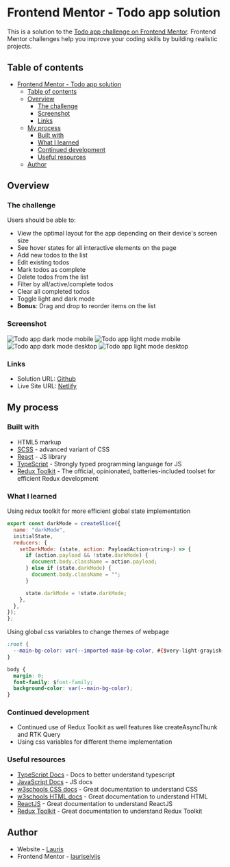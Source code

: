 # Frontend Mentor - Todo app solution

This is a solution to the [Todo app challenge on Frontend Mentor](https://www.frontendmentor.io/challenges/todo-app-Su1_KokOW). Frontend Mentor challenges help you improve your coding skills by building realistic projects.

## Table of contents

- [Frontend Mentor - Todo app solution](#frontend-mentor---todo-app-solution)
  - [Table of contents](#table-of-contents)
  - [Overview](#overview)
    - [The challenge](#the-challenge)
    - [Screenshot](#screenshot)
    - [Links](#links)
  - [My process](#my-process)
    - [Built with](#built-with)
    - [What I learned](#what-i-learned)
    - [Continued development](#continued-development)
    - [Useful resources](#useful-resources)
  - [Author](#author)

## Overview

### The challenge

Users should be able to:

- View the optimal layout for the app depending on their device's screen size
- See hover states for all interactive elements on the page
- Add new todos to the list
- Edit existing todos
- Mark todos as complete
- Delete todos from the list
- Filter by all/active/complete todos
- Clear all completed todos
- Toggle light and dark mode
- **Bonus**: Drag and drop to reorder items on the list

### Screenshot

![Todo app dark mode mobile](https://user-images.githubusercontent.com/85683069/166263142-5f100334-edf8-41b3-acd9-a2678f6b5b43.png)
![Todo app light mode mobile](https://user-images.githubusercontent.com/85683069/166263145-f19409c8-f904-4b88-8bb6-e2e00cf17c8d.png)
![Todo app dark mode desktop](https://user-images.githubusercontent.com/85683069/166263146-5eb93fa5-1929-46db-b1c5-8a9a57810bdf.png)
![Todo app light mode desktop](https://user-images.githubusercontent.com/85683069/166263149-389d384a-0edb-4bda-b8e4-abf7b0dd49dc.png)

### Links

- Solution URL: [Github](https://github.com/lauriselvijs/todo-app)
- Live Site URL: [Netlify](https://81fd79-todo-app.netlify.app/)

## My process

### Built with

- HTML5 markup
- [SCSS](https://sass-lang.com/) - advanced variant of CSS
- [React](https://reactjs.org/) - JS library
- [TypeScript](https://www.typescriptlang.org/) - Strongly typed programming language for JS
- [Redux Toolkit](https://redux-toolkit.js.org/) - The official, opinionated, batteries-included toolset for efficient Redux development

### What I learned

Using redux toolkit for more efficient global state implementation

```js
export const darkMode = createSlice({
  name: "darkMode",
  initialState,
  reducers: {
    setDarkMode: (state, action: PayloadAction<string>) => {
      if (action.payload && !state.darkMode) {
        document.body.className = action.payload;
      } else if (state.darkMode) {
        document.body.className = "";
      }

      state.darkMode = !state.darkMode;
    },
  },
});
};
```

Using global css variables to change themes of webpage

```css
:root {
  --main-bg-color: var(--imported-main-bg-color, #{$very-light-grayish-blue});
}

body {
  margin: 0;
  font-family: $font-family;
  background-color: var(--main-bg-color);
}
```

### Continued development

- Continued use of Redux Toolkit as well features like createAsyncThunk and RTK Query
- Using css variables for different theme implementation

### Useful resources

- [TypeScript Docs](https://www.typescriptlang.org/docs/) - Docs to better understand typescript
- [JavaScript Docs](https://developer.mozilla.org/en-US/docs/Web/JavaScript) - JS docs
- [w3schools CSS docs](https://www.w3schools.com/css/default.asp) - Great documentation to understand CSS
- [w3schools HTML docs](https://www.w3schools.com/html/default.asp) - Great documentation to understand HTML
- [ReactJS](https://reactjs.org/docs/getting-started.html) - Great documentation to understand ReactJS
- [Redux Toolkit](https://redux-toolkit.js.org/usage/usage-guide) - Great documentation to understand Redux Toolkit

## Author

- Website - [Lauris](https://portfolio-rouge-seven.vercel.app/)
- Frontend Mentor - [lauriselvijs](https://www.frontendmentor.io/profile/lauriselvijs)
